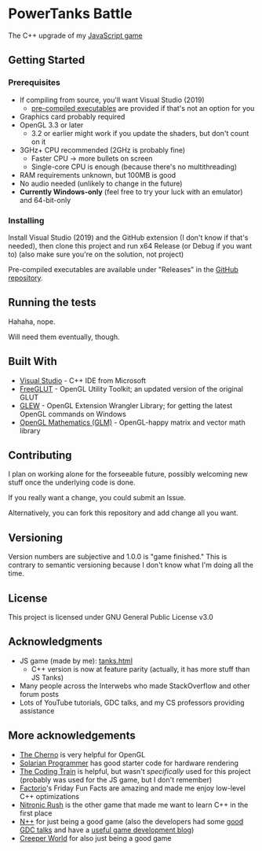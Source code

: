 # PowerTanks Battle

The C++ upgrade of my [JavaScript game](https://uncreativeusername.neocities.org/tanks.html)

## Getting Started

### Prerequisites

* If compiling from source, you'll want Visual Studio (2019)
    * [pre-compiled executables](https://github.com/tanksdude/tanks-game/releases) are provided if that's not an option for you
* Graphics card probably required
* OpenGL 3.3 or later
    * 3.2 or earlier might work if you update the shaders, but don't count on it
* 3GHz+ CPU recommended (2GHz is probably fine)
    * Faster CPU -> more bullets on screen
    * Single-core CPU is enough (because there's no multithreading)
* RAM requirements unknown, but 100MB is good
* No audio needed (unlikely to change in the future)
* **Currently Windows-only** (feel free to try your luck with an emulator) and 64-bit-only

### Installing

Install Visual Studio (2019) and the GitHub extension (I don't know if that's needed), then clone this project and run x64 Release (or Debug if you want to) (also make sure you're on the solution, not project)

Pre-compiled executables are available under "Releases" in the [GitHub repository](https://github.com/tanksdude/tanks-game).

## Running the tests

Hahaha, nope.

Will need them eventually, though.

## Built With

* [Visual Studio](https://visualstudio.microsoft.com/) - C++ IDE from Microsoft
* [FreeGLUT](http://freeglut.sourceforge.net/) - OpenGL Utility Toolkit; an updated version of the original GLUT
* [GLEW](http://glew.sourceforge.net/) - OpenGL Extension Wrangler Library; for getting the latest OpenGL commands on Windows
* [OpenGL Mathematics (GLM)](https://github.com/g-truc/glm) - OpenGL-happy matrix and vector math library

## Contributing

I plan on working alone for the forseeable future, possibly welcoming new stuff once the underlying code is done.

If you really want a change, you could submit an Issue.

Alternatively, you can fork this repository and add change all you want.

## Versioning

Version numbers are subjective and 1.0.0 is "game finished." This is contrary to semantic versioning because I don't know what I'm doing all the time.

## License

This project is licensed under GNU General Public License v3.0

## Acknowledgments

* JS game (made by me): [tanks.html](https://uncreativeusername.neocities.org/tanks.html)
    * C++ version is now at feature parity (actually, it has more stuff than JS Tanks)
* Many people across the Interwebs who made StackOverflow and other forum posts
* Lots of YouTube tutorials, GDC talks, and my CS professors providing assistance

## More acknowledgements

* [The Cherno](https://www.youtube.com/user/TheChernoProject/videos) is very helpful for OpenGL
* [Solarian Programmer](https://solarianprogrammer.com/) has good starter code for hardware rendering
* [The Coding Train](https://www.youtube.com/user/shiffman/videos) is helpful, but wasn't *specifically* used for this project (probably was used for the JS game, but I don't remember)
* [Factorio](https://www.factorio.com/)'s Friday Fun Facts are amazing and made me enjoy low-level C++ optimizations
* [Nitronic Rush](http://nitronic-rush.com/) is the other game that made me want to learn C++ in the first place
* [N++](http://www.nplusplus.org/) for just being a good game (also the developers had some [good GDC talks](https://www.youtube.com/watch?v=VZ4xevskMCI) and have a [useful game development blog](https://www.metanetsoftware.com/technique/tutorialAbak.html))
* [Creeper World](https://knucklecracker.com/creeperworld4/cw4.php) for also just being a good game
